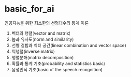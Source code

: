 # basic_for_ai

인공지능을 위한 최소한의 선형대수와 통계 이론

1. 벡터와 행렬(vector and matrix)
2. 놈과 유사도(norm and similarity)
3. 선형 결합과 벡터 공간(linear combination and vector space)
4. 역행렬(inverse matrix)
5. 행렬분해(matrix decomposition)
6. 확률과 통계 기초(probability and statistics basic)
7. 음성인식 기초(basic of the speech recognition)
